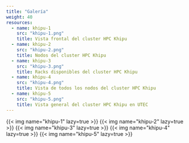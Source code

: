 ```yaml
---
title: "Galería"
weight: 40
resources:
  - name: khipu-1
    src: "khipu-1.png"
    title: Vista frontal del cluster HPC Khipu
  - name: khipu-2
    src: "khipu-2.png"
    title: Nodos del cluster HPC Khipu
  - name: khipu-3
    src: "khipu-3.png"
    title: Racks disponibles del cluster HPC Khipu
  - name: khipu-4
    src: "khipu-4.png"
    title: Vista de todos los nodos del cluster HPC Khipu
  - name: khipu-5
    src: "khipu-5.png"
    title: Vista general del cluster HPC Khipu en UTEC
---
```


{{< img name="khipu-1" lazy=true >}}
{{< img name="khipu-2" lazy=true >}}
{{< img name="khipu-3" lazy=true >}}
{{< img name="khipu-4" lazy=true >}}
{{< img name="khipu-5" lazy=true >}}
